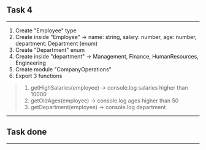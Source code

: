 ## Task 4
---
1. Create "Employee" type
2. Create inside "Employee" -> name: string, salary: number, age: number, department: Department (enum)
3. Create "Department" enum
4. Create inside "department" -> Management, Finance, HumanResources, Engineering
5. Create module "CompanyOperations"
6. Export 3 functions
> 1. getHighSalaries(employee) -> console.log salaries higher than 10000
> 2. getOldAges(employee) -> console.log ages higher than 50
> 3. getDepartment(employee) -> console.log department
---
 ## Task done
 ---